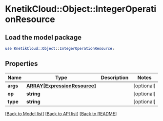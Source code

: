 # KnetikCloud::Object::IntegerOperationResource

## Load the model package
```perl
use KnetikCloud::Object::IntegerOperationResource;
```

## Properties
Name | Type | Description | Notes
------------ | ------------- | ------------- | -------------
**args** | [**ARRAY[ExpressionResource]**](ExpressionResource.md) |  | [optional] 
**op** | **string** |  | [optional] 
**type** | **string** |  | [optional] 

[[Back to Model list]](../README.md#documentation-for-models) [[Back to API list]](../README.md#documentation-for-api-endpoints) [[Back to README]](../README.md)


